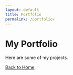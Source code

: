 ```yaml
---
layout: default
title: Portfolio
permalink: /portfolio/
---
```


# My Portfolio

Here are some of my projects.

[Back to Home](/)
